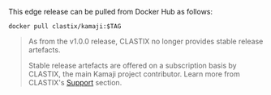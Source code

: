 This edge release can be pulled from Docker Hub as follows:

```
docker pull clastix/kamaji:$TAG
```

> As from the v1.0.0 release, CLASTIX no longer provides stable release artefacts.
>
> Stable release artefacts are offered on a subscription basis by CLASTIX, the main Kamaji project contributor.
> Learn more from CLASTIX's [Support](https://clastix.io/support/) section.
